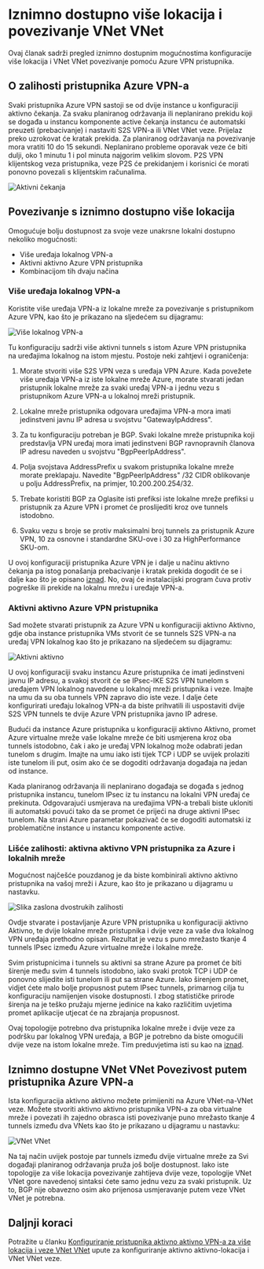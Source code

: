<properties
   pageTitle="Pregled iznimno dostupna konfiguracije s Azure VPN pristupnika | Microsoft Azure"
   description="Ovaj članak sadrži pregled iznimno dostupnih mogućnosti konfiguracije pomoću Azure VPN pristupnika."
   services="vpn-gateway"
   documentationCenter="na"
   authors="yushwang"
   manager="rossort"
   editor=""
   tags=""/>

<tags
   ms.service="vpn-gateway"
   ms.devlang="na"
   ms.topic="article"
   ms.tgt_pltfrm="na"
   ms.workload="infrastructure-services"
   ms.date="09/24/2016"
   ms.author="yushwang"/>

# <a name="highly-available-cross-premises-and-vnet-to-vnet-connectivity"></a>Iznimno dostupno više lokacija i povezivanje VNet VNet

Ovaj članak sadrži pregled iznimno dostupnim mogućnostima konfiguracije više lokacija i VNet VNet povezivanje pomoću Azure VPN pristupnika.

## <a name = "activestandby"></a>O zalihosti pristupnika Azure VPN-a

Svaki pristupnika Azure VPN sastoji se od dvije instance u konfiguraciji aktivno čekanja. Za svaku planiranog održavanja ili neplanirano prekidu koji se događa u instancu komponente active čekanja instancu će automatski preuzeti (prebacivanje) i nastaviti S2S VPN-a ili VNet VNet veze. Prijelaz preko uzrokovat će kratak prekida. Za planiranog održavanja na povezivanje mora vratiti 10 do 15 sekundi. Neplanirano probleme oporavak veze će biti dulji, oko 1 minutu 1 i pol minuta najgorim velikim slovom. P2S VPN klijentskog veza pristupnika, veze P2S će prekidanjem i korisnici će morati ponovno povezali s klijentskim računalima.

![Aktivni čekanja](./media/vpn-gateway-highlyavailable/active-standby.png)

## <a name="highly-available-cross-premises-connectivity"></a>Povezivanje s iznimno dostupno više lokacija

Omogućuje bolju dostupnost za svoje veze unakrsne lokalni dostupno nekoliko mogućnosti:

- Više uređaja lokalnog VPN-a
- Aktivni aktivno Azure VPN pristupnika
- Kombinacijom tih dvaju načina

### <a name = "activeactiveonprem"></a>Više uređaja lokalnog VPN-a

Koristite više uređaja VPN-a iz lokalne mreže za povezivanje s pristupnikom Azure VPN, kao što je prikazano na sljedećem su dijagramu:

![Više lokalnog VPN-a](./media/vpn-gateway-highlyavailable/multiple-onprem-vpns.png)

Tu konfiguraciju sadrži više aktivni tunnels s istom Azure VPN pristupnika na uređajima lokalnog na istom mjestu. Postoje neki zahtjevi i ograničenja:

1. Morate stvoriti više S2S VPN veza s uređaja VPN Azure. Kada povežete više uređaja VPN-a iz iste lokalne mreže Azure, morate stvarati jedan pristupnik lokalne mreže za svaki uređaj VPN-a i jednu vezu s pristupnikom Azure VPN-a u lokalnoj mreži pristupnik.

2. Lokalne mreže pristupnika odgovara uređajima VPN-a mora imati jedinstveni javnu IP adresa u svojstvu "GatewayIpAddress".

3. Za tu konfiguraciju potreban je BGP. Svaki lokalne mreže pristupnika koji predstavlja VPN uređaj mora imati jedinstveni BGP ravnopravnih članova IP adresu naveden u svojstvu "BgpPeerIpAddress".

4. Polja svojstava AddressPrefix u svakom pristupnika lokalne mreže morate preklapaju. Navedite "BgpPeerIpAddress" /32 CIDR oblikovanje u polju AddressPrefix, na primjer, 10.200.200.254/32.

5. Trebate koristiti BGP za Oglasite isti prefiksi iste lokalne mreže prefiksi u pristupnik za Azure VPN i promet će proslijediti kroz ove tunnels istodobno.

6. Svaku vezu s broje se protiv maksimalni broj tunnels za pristupnik Azure VPN, 10 za osnovne i standardne SKU-ove i 30 za HighPerformance SKU-om. 

U ovoj konfiguraciji pristupnika Azure VPN je i dalje u načinu aktivno čekanja pa istog ponašanja prebacivanje i kratak prekida dogodit će se i dalje kao što je opisano [iznad](#activestandby). No, ovaj će instalacijski program čuva protiv pogreške ili prekide na lokalnu mrežu i uređaje VPN-a.
 
### <a name="active-active-azure-vpn-gateway"></a>Aktivni aktivno Azure VPN pristupnika

Sad možete stvarati pristupnik za Azure VPN u konfiguraciji aktivno Aktivno, gdje oba instance pristupnika VMs stvorit će se tunnels S2S VPN-a na uređaj VPN lokalnog kao što je prikazano na sljedećem su dijagramu:

![Aktivni aktivno](./media/vpn-gateway-highlyavailable/active-active.png)

U ovoj konfiguraciji svaku instancu Azure pristupnika će imati jedinstveni javnu IP adresu, a svakoj stvorit će se IPsec-IKE S2S VPN tunelom s uređajem VPN lokalnog navedene u lokalnoj mreži pristupnika i veze. Imajte na umu da su oba tunnels VPN zapravo dio iste veze. I dalje ćete konfigurirati uređaju lokalnog VPN-a da biste prihvatili ili uspostaviti dvije S2S VPN tunnels te dvije Azure VPN pristupnika javno IP adrese.

Budući da instance Azure pristupnika u konfiguraciji aktivno Aktivno, promet Azure virtualne mreže vaše lokalne mreže će biti usmjerena kroz oba tunnels istodobno, čak i ako je uređaj VPN lokalnog može odabrati jedan tunelom s drugim. Imajte na umu iako isti tijek TCP i UDP se uvijek prolaziti iste tunelom ili put, osim ako će se dogoditi održavanja događaja na jedan od instance.

Kada planiranog održavanja ili neplanirano događaja se događa s jednog pristupnika instancu, tunelom IPsec iz tu instancu na lokalni VPN uređaj će prekinuta. Odgovarajući usmjerava na uređajima VPN-a trebali biste ukloniti ili automatski povući tako da se promet će prijeći na druge aktivni IPsec tunelom. Na strani Azure parametar pokazivač će se dogoditi automatski iz problematične instance u instancu komponente active.

### <a name="dual-redundancy-active-active-vpn-gateways-for-both-azure-and-on-premises-networks"></a>Lišće zalihosti: aktivna aktivno VPN pristupnika za Azure i lokalnih mreže

Mogućnost najčešće pouzdanog je da biste kombinirali aktivno aktivno pristupnika na vašoj mreži i Azure, kao što je prikazano u dijagramu u nastavku.

![Slika zaslona dvostrukih zalihosti](./media/vpn-gateway-highlyavailable/dual-redundancy.png)

Ovdje stvarate i postavljanje Azure VPN pristupnika u konfiguraciji aktivno Aktivno, te dvije lokalne mreže pristupnika i dvije veze za vaše dva lokalnog VPN uređaja prethodno opisan. Rezultat je vezu s puno mrežasto tkanje 4 tunnels IPsec između Azure virtualne mreže i lokalne mreže.

Svim pristupnicima i tunnels su aktivni sa strane Azure pa promet će biti širenje među svim 4 tunnels istodobno, iako svaki protok TCP i UDP će ponovno slijedite isti tunelom ili put sa strane Azure. Iako širenjem promet, vidjet ćete malo bolje propusnost putem IPsec tunnels, primarnog cilja tu konfiguraciju namijenjen visoke dostupnosti. I zbog statističke prirode širenja na je teško pružaju mjerne jedinice na kako različitim uvjetima promet aplikacije utjecat će na zbrajanja propusnost.

Ovaj topologije potrebno dva pristupnika lokalne mreže i dvije veze za podršku par lokalnog VPN uređaja, a BGP je potrebno da biste omogućili dvije veze na istom lokalne mreže. Tim preduvjetima isti su kao na [iznad](#activeactiveonprem). 

## <a name="highly-available-vnet-to-vnet-connectivity-through-azure-vpn-gateways"></a>Iznimno dostupne VNet VNet Povezivost putem pristupnika Azure VPN-a

Ista konfiguracija aktivno aktivno možete primijeniti na Azure VNet-na-VNet veze. Možete stvoriti aktivno aktivno pristupnika VPN-a za oba virtualne mreže i povezati ih zajedno obrasca isti povezivanje puno mrežasto tkanje 4 tunnels između dva VNets kao što je prikazano u dijagramu u nastavku:

![VNet VNet](./media/vpn-gateway-highlyavailable/vnet-to-vnet.png)

Na taj način uvijek postoje par tunnels između dvije virtualne mreže za Svi događaji planiranog održavanja pruža još bolje dostupnost. Iako iste topologije za više lokacija povezivanje zahtijeva dvije veze, topologije VNet VNet gore navedenoj sintaksi ćete samo jednu vezu za svaki pristupnik. Uz to, BGP nije obavezno osim ako prijenosa usmjeravanje putem veze VNet VNet je potrebna.


## <a name="next-steps"></a>Daljnji koraci

Potražite u članku [Konfiguriranje pristupnika aktivno aktivno VPN-a za više lokacija i veze VNet VNet](vpn-gateway-activeactive-rm-powershell.md) upute za konfiguriranje aktivno aktivno-lokacija i VNet VNet veze.
